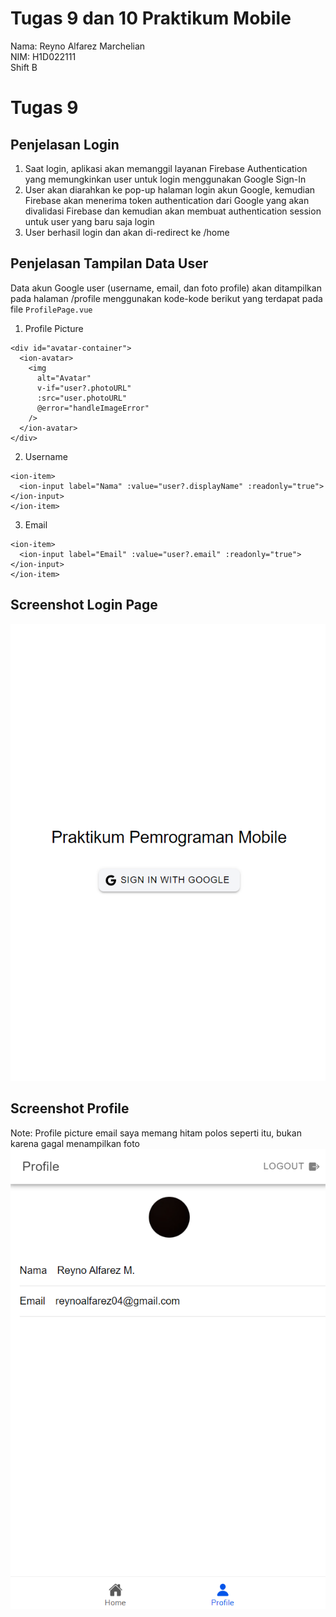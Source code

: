 # Tugas 9 dan 10 Praktikum Mobile

Nama: Reyno Alfarez Marchelian </br>
NIM: H1D022111 </br>
Shift B

# Tugas 9
## Penjelasan Login

1. Saat login, aplikasi akan memanggil layanan Firebase Authentication yang memungkinkan user untuk login menggunakan Google Sign-In
2. User akan diarahkan ke pop-up halaman login akun Google, kemudian Firebase akan menerima token authentication dari Google yang akan divalidasi Firebase dan kemudian akan membuat authentication session untuk user yang baru saja login
3. User berhasil login dan akan di-redirect ke /home

## Penjelasan Tampilan Data User

Data akun Google user (username, email, dan foto profile) akan ditampilkan pada halaman /profile menggunakan kode-kode berikut yang terdapat pada file ```ProfilePage.vue```

1. Profile Picture
```
<div id="avatar-container">
  <ion-avatar>
    <img
      alt="Avatar"
      v-if="user?.photoURL"
      :src="user.photoURL"
      @error="handleImageError"
    />
  </ion-avatar>
</div>
```

2. Username
```
<ion-item>
  <ion-input label="Nama" :value="user?.displayName" :readonly="true"></ion-input>
</ion-item>
```

3. Email
```
<ion-item>
  <ion-input label="Email" :value="user?.email" :readonly="true"></ion-input>
</ion-item>
```

## Screenshot Login Page
![Screenshot Login](screenshot_login-google.png) </br>

## Screenshot Profile
Note: Profile picture email saya memang hitam polos seperti itu, bukan karena gagal menampilkan foto </br>
![Screenshot Login](screenshot_profile.png)
